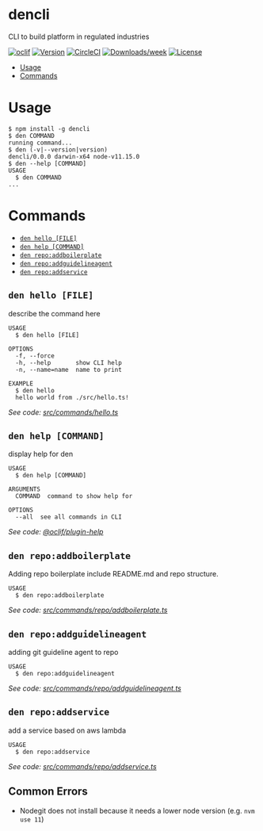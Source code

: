 dencli
======

CLI to build platform in regulated industries

[![oclif](https://img.shields.io/badge/cli-oclif-brightgreen.svg)](https://oclif.io)
[![Version](https://img.shields.io/npm/v/dencli.svg)](https://npmjs.org/package/dencli)
[![CircleCI](https://circleci.com/gh/denseidel/dencli/tree/master.svg?style=shield)](https://circleci.com/gh/denseidel/dencli/tree/master)
[![Downloads/week](https://img.shields.io/npm/dw/dencli.svg)](https://npmjs.org/package/dencli)
[![License](https://img.shields.io/npm/l/dencli.svg)](https://github.com/denseidel/dencli/blob/master/package.json)

<!-- toc -->
* [Usage](#usage)
* [Commands](#commands)
<!-- tocstop -->
# Usage
<!-- usage -->
```sh-session
$ npm install -g dencli
$ den COMMAND
running command...
$ den (-v|--version|version)
dencli/0.0.0 darwin-x64 node-v11.15.0
$ den --help [COMMAND]
USAGE
  $ den COMMAND
...
```
<!-- usagestop -->
# Commands
<!-- commands -->
* [`den hello [FILE]`](#den-hello-file)
* [`den help [COMMAND]`](#den-help-command)
* [`den repo:addboilerplate`](#den-repoaddboilerplate)
* [`den repo:addguidelineagent`](#den-repoaddguidelineagent)
* [`den repo:addservice`](#den-repoaddservice)

## `den hello [FILE]`

describe the command here

```
USAGE
  $ den hello [FILE]

OPTIONS
  -f, --force
  -h, --help       show CLI help
  -n, --name=name  name to print

EXAMPLE
  $ den hello
  hello world from ./src/hello.ts!
```

_See code: [src/commands/hello.ts](https://github.com/denseidel/dencli/blob/v0.0.0/src/commands/hello.ts)_

## `den help [COMMAND]`

display help for den

```
USAGE
  $ den help [COMMAND]

ARGUMENTS
  COMMAND  command to show help for

OPTIONS
  --all  see all commands in CLI
```

_See code: [@oclif/plugin-help](https://github.com/oclif/plugin-help/blob/v2.1.6/src/commands/help.ts)_

## `den repo:addboilerplate`

Adding repo boilerplate include README.md and repo structure.

```
USAGE
  $ den repo:addboilerplate
```

_See code: [src/commands/repo/addboilerplate.ts](https://github.com/denseidel/dencli/blob/v0.0.0/src/commands/repo/addboilerplate.ts)_

## `den repo:addguidelineagent`

adding git guideline agent to repo

```
USAGE
  $ den repo:addguidelineagent
```

_See code: [src/commands/repo/addguidelineagent.ts](https://github.com/denseidel/dencli/blob/v0.0.0/src/commands/repo/addguidelineagent.ts)_

## `den repo:addservice`

add a service based on aws lambda

```
USAGE
  $ den repo:addservice
```

_See code: [src/commands/repo/addservice.ts](https://github.com/denseidel/dencli/blob/v0.0.0/src/commands/repo/addservice.ts)_
<!-- commandsstop -->

## Common Errors

- Nodegit does not install because it needs a lower node version (e.g. `nvm use 11`)
